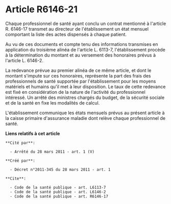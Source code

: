 # Article R6146-21

Chaque professionnel de santé ayant conclu un contrat mentionné à l'article R. 6146-17 transmet au directeur de
l'établissement un état mensuel comportant la liste des actes dispensés à chaque patient. 

Au vu de ces documents et compte tenu des informations transmises en application du troisième alinéa de l'article L. 6113-7,
l'établissement procède à la détermination du montant et au versement des honoraires prévus à l'article L. 6146-2.

La redevance prévue au premier alinéa de ce même article, et dont le montant s'impute sur ces honoraires, représente la part
des frais des professionnels de santé supportée par l'établissement pour les moyens matériels et humains qu'il met à leur
disposition. Le taux de cette redevance est fixé en considération de la nature de l'activité du professionnel intéressé. Un
arrêté des ministres chargés du budget, de la sécurité sociale et de la santé en fixe les modalités de calcul.

L'établissement communique les états mensuels prévus au présent article à la caisse primaire d'assurance maladie dont relève
chaque professionnel de santé.

**Liens relatifs à cet article**

	**Cité par**:

	  - Arrêté du 28 mars 2011 - art. 1 (V)

	**Créé par**:

	  - Décret n°2011-345 du 28 mars 2011 - art. 1

	**Cite**:

	  - Code de la santé publique - art. L6113-7
	  - Code de la santé publique - art. L6146-2
	  - Code de la santé publique - art. R6146-17
